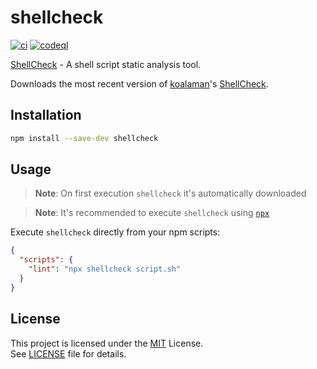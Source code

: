 # shellcheck

[![ci](https://github.com/gunar/shellcheck/actions/workflows/ci.yml/badge.svg)](https://github.com/gunar/shellcheck/actions/workflows/ci.yml)
[![codeql](https://github.com/gunar/shellcheck/actions/workflows/codeql.yml/badge.svg)](https://github.com/gunar/shellcheck/actions/workflows/codeql.yml)

[ShellCheck](https://www.shellcheck.net) - A shell script static analysis tool.

Downloads the most recent version of [koalaman](https://github.com/koalaman)'s [ShellCheck](https://www.shellcheck.net).

## Installation

```sh
npm install --save-dev shellcheck
```

## Usage

> **Note**: On first execution `shellcheck` it's automatically downloaded

> **Note**: It's recommended to execute `shellcheck` using [`npx`](docs.npmjs.com/cli/commands/npx)

Execute `shellcheck` directly from your npm scripts:

```json
{
  "scripts": {
    "lint": "npx shellcheck script.sh"
  }
}
```

## License

This project is licensed under the [MIT](https://opensource.org/licenses/MIT) License. \
See [LICENSE](./LICENSE) file for details.
